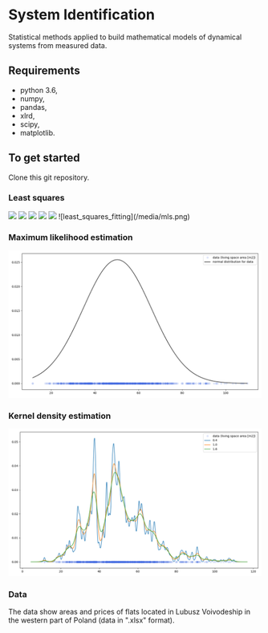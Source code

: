 # System Identification
Statistical methods applied to build mathematical models of dynamical systems from measured data.

## Requirements
- python 3.6,
- numpy,
- pandas,
- xlrd,
- scipy,
- matplotlib.

## To get started
Clone this git repository.

### Least squares
<img src="https://render.githubusercontent.com/render/math?math=Y = UA %2B E">
<img src="https://render.githubusercontent.com/render/math?math=\hat{Y} = UA">
<img src="https://render.githubusercontent.com/render/math?math=E = Y - \hat{Y}">
<img src="https://render.githubusercontent.com/render/math?math=min%20 S = \sum_{i=1}^{N}(e_i)^2=(y_i-\hat{y}_i)^2">
<img src="https://render.githubusercontent.com/render/math?math=S=E^TE=(Y-UA)^T(Y-UA)=(Y^T-A^TU^T)(Y-UA)=Y^TY-Y^TUA-A^TU^TY+A^TU^TUA">
![least_squares_fitting](/media/mls.png)

### Maximum likelihood estimation
![maximum_likelihood_estimation.png](/media/mle.png)

### Kernel density estimation
![kernel_density_estimation.py.png](/media/kde.png)

### Data
The data show areas and prices of flats located in Lubusz Voivodeship in the western part of Poland (data in ".xlsx" format).
